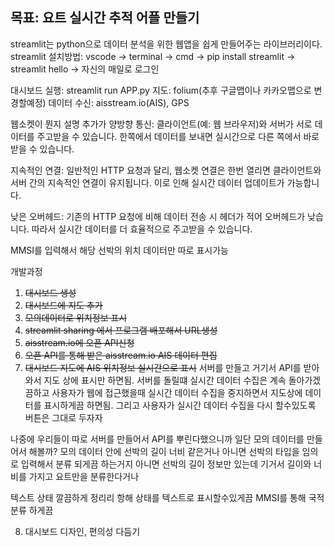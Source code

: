 ## 목표: 요트 실시간 추적 어플 만들기
streamlit는 python으로 데이터 분석을 위한 웹앱을 쉽게 만들어주는 라이브러리이다.
streamlit 설치방법: vscode -> terminal -> cmd -> pip install streamlit -> streamlit hello -> 자신의 매일로 로그인

대시보드 실행: streamlit run APP.py
지도: folium(추후 구글맵이나 카카오맵으로 변경할예정)
데이터 수신: aisstream.io(AIS), GPS

웹소켓이 뭔지 설명 추가가
양방향 통신: 클라이언트(예: 웹 브라우저)와 서버가 서로 데이터를 주고받을 수 있습니다. 한쪽에서 데이터를 보내면 실시간으로 다른 쪽에서 바로 받을 수 있습니다.

지속적인 연결: 일반적인 HTTP 요청과 달리, 웹소켓 연결은 한번 열리면 클라이언트와 서버 간의 지속적인 연결이 유지됩니다. 이로 인해 실시간 데이터 업데이트가 가능합니다.

낮은 오버헤드: 기존의 HTTP 요청에 비해 데이터 전송 시 헤더가 적어 오버헤드가 낮습니다. 따라서 실시간 데이터를 더 효율적으로 주고받을 수 있습니다.

MMSI를 입력해서 해당 선박의 위치 데이터만 따로 표시가능

개발과정
1. ~~대시보드 생성~~
2. ~~대시보드에 지도 추가~~
3. ~~모의데이터로 위치정보 표시~~
4. ~~streamlit sharing 에서 프로그램 배포해서 URL생성~~ 
5. ~~aisstream.io에 오픈 API신청~~
6. ~~오픈 API를 통해 받은 aisstream.io AIS 데이터 편집~~
7. ~~대시보드 지도에 AIS 위치정보 실시간으로 표시~~
서버를 만들고 거기서 API를 받아와서 지도 상에 표시만 하면됨.
서버를 돌릴떄 실시간 데이터 수집은 계속 돌아가겠끔하고 사용자가 웹에 접근했을때 실시간 데이터 수집을 중지하면서 지도상에 데이터를 표시하게끔 하면됨. 그리고 사용자가 실시간 데이터 수집을 다시 할수있도록 버튼은 그대로 두자자

나중에 우리들이 따로 서버를 만들어서 API를 뿌린다했으니까 일단 모의 데이터를 만들어서 해볼까? 모의 데이터 안에 선박의 길이 너비 같은거나 아니면 선박의 타입을 임의로 입력해서 분류 되게끔 하는거지 아니면 선박의 길이 정보만 있는데 기거서 길이와 너비를 가지고 요트만을 분류한다거나

텍스트 상태 깔끔하게 정리리
항해 상태를 텍스트로 표시할수있게끔 
MMSI를 통해 국적분류 하게끔

8. 대시보드 디자인, 편의성 다듬기



